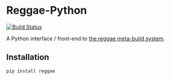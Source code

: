 Reggae-Python
=============
[![Build Status](https://travis-ci.org/atilaneves/reggae.png?branch=master)](https://travis-ci.org/atilaneves/reggae-python)

A Python interface / front-end to [the reggae meta-build system](https://github.org/atilaneves/reggae).


Installation
------------

    pip install reggae
